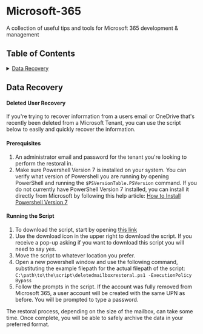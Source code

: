 # Microsoft-365
A collection of useful tips and tools for Microsoft 365 development &amp; management


## Table of Contents

<details>
  <summary><a href="#data--recovery">Data Recovery</a></summary>

  - [Deleted User Recovery](#deleted-user-recovery)
</details>

## Data Recovery
#### Deleted User Recovery
If you're trying to recover information from a users email or OneDrive that's recently been deleted from a Microsoft Tenant, you can use the script below to easily and quickly recover the information.

#### Prerequisites
1. An administrator email and password for the tenant you're looking to perform the restoral in.
2. Make sure Powershell Version 7 is installed on your system. You can verify what version of Powershell you are running by opening PowerShell and running the `$PSVersionTable.PSVersion` command. If you do not currently have PowerShell Version 7 installed, you can install it directly from Microsoft by following this help article: [How to Install Powershell Version 7](https://learn.microsoft.com/en-us/powershell/scripting/install/installing-powershell-on-windows)

#### Running the Script
1. To download the script, start by opening [this link](https://github.com/MFisher14/Microsoft-365/blob/main/assets/PowerShell%20Scripts/deletedmailboxrestoral.ps1)
2. Use the download icon in the upper right to download the script. If you receive a pop-up asking if you want to download this script you will need to say yes.
3. Move the script to whatever location you prefer.
4. Open a new powershell window and use the following command, substituting the example filepath for the actual filepath of the script:
`C:\path\to\the\script\deletedmailboxrestoral.ps1 -ExecutionPolicy Bypass`
5. Follow the prompts in the script. If the account was fully removed from Microsoft 365, a user account will be created with the same UPN as before. You will be prompted to type a password.

The restoral process, depending on the size of the mailbox, can take some time. Once complete, you will be able to safely archive the data in your preferred format.
